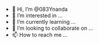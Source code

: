 - 👋 Hi, I’m @083Ynanda
- 👀 I’m interested in ...
- 🌱 I’m currently learning ...
- 💞️ I’m looking to collaborate on ...
- 📫 How to reach me ...

<!---
083Ynanda/083Ynanda is a ✨ special ✨ repository because its `README.md` (this file) appears on your GitHub profile.
You can click the Preview link to take a look at your changes.
--->

